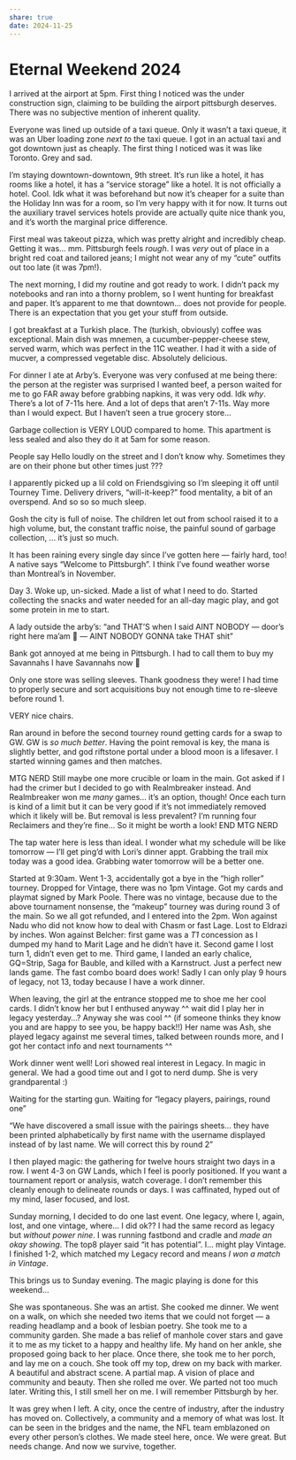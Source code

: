 ```yaml
---
share: true
date: 2024-11-25
---
```


# Eternal Weekend 2024
I arrived at the airport at 5pm. First thing I noticed was the under construction sign, claiming to be building the airport pittsburgh deserves. There was no subjective mention of inherent quality.

Everyone was lined up outside of a taxi queue. Only it wasn’t a taxi queue, it was an Uber loading zone *next to* the taxi queue. I got in an actual taxi and got downtown just as cheaply. The first thing I noticed was it was like Toronto. Grey and sad.

I’m staying downtown-downtown, 9th street. It’s run like a hotel, it has rooms like a hotel, it has a “service storage” like a hotel. It is not officially a hotel. Cool. Idk what it was beforehand but now it’s cheaper for a suite than the Holiday Inn was for a room, so I’m very happy with it for now. It turns out the auxiliary travel services hotels provide are actually quite nice thank you, and it’s worth the marginal price difference.

First meal was takeout pizza, which was pretty alright and incredibly cheap. Getting it was… mm. Pittsburgh feels *rough*. I was *very* out of place in a bright red coat and tailored jeans; I might not wear any of my “cute” outfits out too late (it was 7pm!).

The next morning, I did my routine and got ready to work. I didn’t pack my notebooks and ran into a thorny problem, so I went hunting for breakfast and paper. It’s apparent to me that downtown… does not provide for people. There is an expectation that you get your stuff from outside.

I got breakfast at a Turkish place. The (turkish, obviously) coffee was exceptional. Main dish was mnemen, a cucumber-pepper-cheese stew, served warm, which was perfect in the 11C weather. I had it with a side of mucver, a compressed vegetable disc. Absolutely delicious.

For dinner I ate at Arby’s. Everyone was very confused at me being there: the person at the register was surprised I wanted beef, a person waited for me to go FAR away before grabbing napkins, it was very odd. Idk *why*. There’s a lot of 7-11s here. And a lot of deps that aren’t 7-11s. Way more than I would expect. But I haven’t seen a true grocery store…

Garbage collection is VERY LOUD compared to home. This apartment is less sealed and also they do it at 5am for some reason.

People say Hello loudly on the street and I don’t know why. Sometimes they are on their phone but other times just ???

I apparently picked up a lil cold on Friendsgiving so I’m sleeping it off until Tourney Time. Delivery drivers, “will-it-keep?” food mentality, a bit of an overspend. And so so so much sleep.

Gosh the city is full of noise. The children let out from school raised it to a high volume, but, the constant traffic noise, the painful sound of garbage collection, … it’s just so much.

It has been raining every single day since I’ve gotten here — fairly hard, too! A native says “Welcome to Pittsburgh”. I think I’ve found weather worse than Montreal’s in November.

Day 3. Woke up, un-sicked. Made a list of what I need to do. Started collecting the snacks and water needed for an all-day magic play, and got some protein in me to start.

A lady outside the arby’s: “and THAT’S when I said AINT NOBODY — door’s right here ma’am 🙂 — AINT NOBODY GONNA take THAT shit”

Bank got annoyed at me being in Pittsburgh. I had to call them to buy my Savannahs I have Savannahs now 💖

Only one store was selling sleeves. Thank goodness they were! I had time to properly secure and sort acquisitions buy not enough time to re-sleeve before round 1.

VERY nice chairs.

Ran around in before the second tourney round getting cards for a swap to GW. GW is *so much better*. Having the point removal is key, the mana is slightly better, and god riftstone portal under a blood moon is a lifesaver. I started winning games and then matches.

MTG NERD
Still maybe one more crucible or loam in the main. Got asked if I had the crimer but I decided to go with Realmbreaker instead. And Realmbreaker won me *many* games… it’s an option, though! Once each turn is kind of a limit but it can be very good if it’s not immediately removed which it likely will be. But removal is less prevalent? I’m running four Reclaimers and they’re fine… So it might be worth a look!
END MTG NERD

The tap water here is less than ideal. I wonder what my schedule will be like tomorrow — I’ll get ping’d with Lori’s dinner appt. Grabbing the trail mix today was a good idea. Grabbing water tomorrow will be a better one.

Started at 9:30am. Went 1-3, accidentally got a bye in the “high roller” tourney. Dropped for Vintage, there was no 1pm Vintage. Got my cards and playmat signed by Mark Poole. There was no vintage, because due to the above tournament nonsense, the “makeup” tourney was during round 3 of the main. So we all got refunded, and I entered into the 2pm. Won against Nadu who did not know how to deal with Chasm or fast Lage. Lost to Eldrazi by inches. Won against Belcher: first game was a *T1* concession as I dumped my hand to Marit Lage and he didn’t have it. Second game I lost turn 1, didn’t even get to me. Third game, I landed an early chalice, GQ=Strip, Saga for Bauble, and killed with a Karnstruct. Just a perfect new lands game. The fast combo board does work! Sadly I can only play 9 hours of legacy, not 13, today because I have a work dinner.

When leaving, the girl at the entrance stopped me to shoe me her cool cards. I didn’t know her but I enthused anyway ^^ wait did I play her in legacy yesterday…? Anyway she was cool ^^ (if someone thinks they know you and are happy to see you, be happy back!!) Her name was Ash, she played legacy against me several times, talked between rounds more, and I got her contact info and next tournaments ^^

Work dinner went well! Lori showed real interest in Legacy. In magic in general. We had a good time out and I got to nerd dump. She is very grandparental :)

Waiting for the starting gun. Waiting for “legacy players, pairings, round one”

“We have discovered a small issue with the pairings sheets… they have been printed alphabetically by first name with the username displayed instead of by last name. We will correct this by round 2”

I then played magic: the gathering for twelve hours straight two days in a row. I went 4-3 on GW Lands, which I feel is poorly positioned. If you want a tournament report or analysis, watch coverage. I don’t remember this cleanly enough to delineate rounds or days. I was caffinated, hyped out of my mind, laser focused, and lost.

Sunday morning, I decided to do one last event. One legacy, where I, again, lost, and one vintage, where… I did ok?? I had the same record as legacy but *without power nine*. I was running fastbond and cradle and *made an okay showing*. The top8 player said “it has potential”. I… might play Vintage. I finished 1-2, which matched my Legacy record and means *I won a match in Vintage*.

This brings us to Sunday evening. The magic playing is done for this weekend…

She was spontaneous. She was an artist. She cooked me dinner. We went on a walk, on which she needed two items that we could not forget — a reading headlamp and a book of lesbian poetry. She took me to a community garden. She made a bas relief of manhole cover stars and gave it to me as my ticket to a happy and healthy life. My hand on her ankle, she proposed going back to her place. Once there, she took me to her porch, and lay me on a couch. She took off my top, drew on my back with marker. A beautiful and abstract scene. A partial map. A vision of place and community and beauty. Then she rolled me over. We parted not too much later. Writing this, I still smell her on me. I will remember Pittsburgh by her.

It was grey when I left. A city, once the centre of industry, after the industry has moved on. Collectively, a community and a memory of what was lost. It can be seen in the bridges and the name, the NFL team emblazoned on every other person’s clothes. We made steel here, once. We were great. But needs change. And now we survive, together.